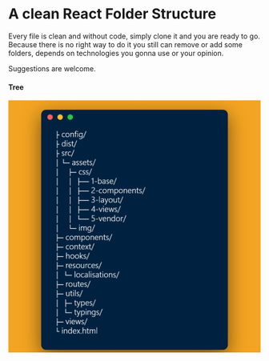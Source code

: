 # A clean React Folder Structure

Every file is clean and without code, simply clone it and you are ready to go.
Because there is no right way to do it you still can remove or add some folders, depends on technologies you gonna use or your opinion.

Suggestions are welcome.
#### Tree
![GitHub Logo](src/assets/img/img.jpg)
